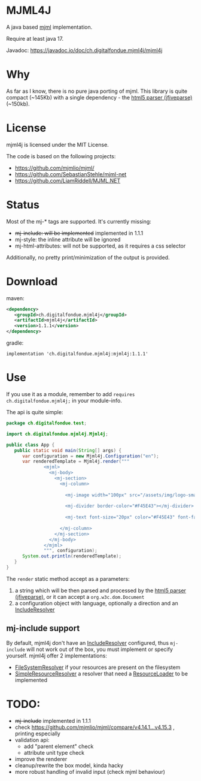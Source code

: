 # MJML4J

A java based [mjml](https://mjml.io/) implementation.

Require at least java 17.

Javadoc: https://javadoc.io/doc/ch.digitalfondue.mjml4j/mjml4j

# Why

As far as I know, there is no pure java porting of mjml. This library is quite compact (~145Kb) with a single dependency - the [html5 parser (jfiveparse)](https://github.com/digitalfondue/jfiveparse) (~150kb).

# License

mjml4j is licensed under the MIT License.

The code is based on the following projects:

 - https://github.com/mjmlio/mjml/
 - https://github.com/SebastianStehle/mjml-net
 - https://github.com/LiamRiddell/MJML.NET

# Status

Most of the mj-* tags are supported. It's currently missing:

 - ~~mj-include: will be implemented~~ implemented in 1.1.1
 - mj-style: the inline attribute will be ignored 
 - mj-html-attributes: will not be supported, as it requires a css selector

Additionally, no pretty print/minimization of the output is provided.

# Download

maven:

```xml
<dependency>
   <groupId>ch.digitalfondue.mjml4j</groupId>
   <artifactId>mjml4j</artifactId>
   <version>1.1.1</version>
</dependency>
```

gradle:

```
implementation 'ch.digitalfondue.mjml4j:mjml4j:1.1.1'
```

# Use

If you use it as a module, remember to add `requires ch.digitalfondue.mjml4j;` in your module-info.

The api is quite simple:

```java
package ch.digitalfondue.test;

import ch.digitalfondue.mjml4j.Mjml4j;

public class App {
   public static void main(String[] args) {
      var configuration = new Mjml4j.Configuration("en");
      var renderedTemplate = Mjml4j.render("""
              <mjml>
                <mj-body>
                  <mj-section>
                    <mj-column>
                                      
                      <mj-image width="100px" src="/assets/img/logo-small.png"></mj-image>
                                      
                      <mj-divider border-color="#F45E43"></mj-divider>
                                      
                      <mj-text font-size="20px" color="#F45E43" font-family="helvetica">Hello World</mj-text>
                                      
                    </mj-column>
                  </mj-section>
                </mj-body>
              </mjml>
              """, configuration);
      System.out.println(renderedTemplate);
   }
}
```

The `render` static method accept as a parameters:
1) a string which will be then parsed and processed by the [html5 parser (jfiveparse)](https://github.com/digitalfondue/jfiveparse), or it can accept a `org.w3c.dom.Document` 
2) a configuration object with language, optionally a direction and an [IncludeResolver](https://javadoc.io/doc/ch.digitalfondue.mjml4j/mjml4j/latest/ch.digitalfondue.mjml4j/ch/digitalfondue/mjml4j/Mjml4j.IncludeResolver.html)


## mj-include support

By default, mjml4j don't have an [IncludeResolver](https://javadoc.io/doc/ch.digitalfondue.mjml4j/mjml4j/latest/ch.digitalfondue.mjml4j/ch/digitalfondue/mjml4j/Mjml4j.IncludeResolver.html) configured, thus `mj-include` will not work out of the box, you must implement or specify yourself.
mjml4j offer 2 implementations:
 - [FileSystemResolver](https://javadoc.io/doc/ch.digitalfondue.mjml4j/mjml4j/latest/ch.digitalfondue.mjml4j/ch/digitalfondue/mjml4j/Mjml4j.FileSystemResolver.html) if your resources are present on the filesystem
 - [SimpleResourceResolver](https://javadoc.io/doc/ch.digitalfondue.mjml4j/mjml4j/latest/ch.digitalfondue.mjml4j/ch/digitalfondue/mjml4j/Mjml4j.SimpleResourceResolver.html) a resolver that need a [ResourceLoader](https://javadoc.io/doc/ch.digitalfondue.mjml4j/mjml4j/latest/ch.digitalfondue.mjml4j/ch/digitalfondue/mjml4j/Mjml4j.ResourceLoader.html) to be implemented


# TODO:
 - ~~mj-include~~ implemented in 1.1.1
 - check https://github.com/mjmlio/mjml/compare/v4.14.1...v4.15.3 , printing especially
 - validation api:
   - add "parent element" check
   - attribute unit type check
 - improve the renderer
 - cleanup/rewrite the box model, kinda hacky
 - more robust handling of invalid input (check mjml behaviour)
 
 
